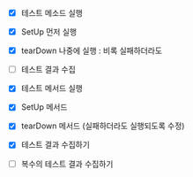 - [X] 테스트 메소드 실행
- [X] SetUp 먼저 실행
- [X] tearDown 나중에 실행
    : 비록 실패하더라도
- [ ] 테스트 결과 수집


- [X] 테스트 메서드 실행
- [X] SetUp 메서드
- [X] tearDown 메서드 (실패하더라도 실행되도록 수정)

- [X] 테스트 결과 수집하기
- [ ] 복수의 테스트 결과 수집하기



